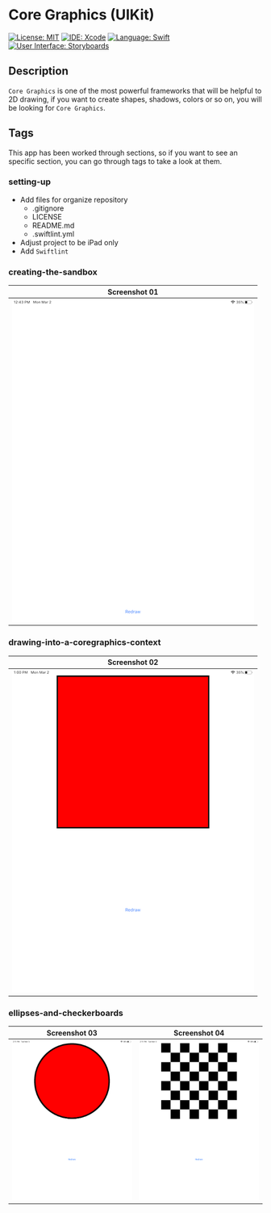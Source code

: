 # Core Graphics (UIKit)
[![License: MIT](https://img.shields.io/badge/License-MIT-yellow.svg)](https://opensource.org/licenses/MIT)
[![IDE: Xcode](https://img.shields.io/badge/IDE-Xcode%2011-blue.svg)](https://developer.apple.com/xcode/)
[![Language: Swift](https://img.shields.io/badge/Language-Swift-red.svg)](https://swift.org/blog/)
[![User Interface: Storyboards](https://img.shields.io/badge/User%20Interface-Storyboards-green)](https://developer.apple.com/xcode/interface-builder/)

## Description
`Core Graphics` is one of the most powerful frameworks that will be helpful to 2D drawing, if you want to create shapes, shadows, colors or so on, you will be looking for `Core Graphics`.

## Tags
This app has been worked through sections, so if you want to see an specific section, you can go through tags to take a look at them.

### setting-up
* Add files for organize repository
    * .gitignore
    * LICENSE
    * README.md
    * .swiftlint.yml
* Adjust project to be iPad only
* Add `Swiftlint`

### creating-the-sandbox
| Screenshot 01 |
| ------------- |
| ![ss01](.screenshots/ss01.png) |

### drawing-into-a-coregraphics-context
| Screenshot 02 |
| ------------- |
| ![ss02](.screenshots/ss02.png) |

### ellipses-and-checkerboards
| Screenshot 03 | Screenshot 04 |
| ------------- | ------------- |
| ![ss03](.screenshots/ss03.png) | ![ss04](.screenshots/ss04.png) |